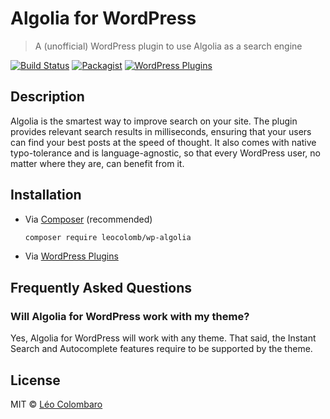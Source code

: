 # Algolia for WordPress

> A (unofficial) WordPress plugin to use Algolia as a search engine

[![Build Status](https://travis-ci.com/LeoColomb/wp-algolia.svg?branch=master)](https://travis-ci.com/LeoColomb/wp-algolia)
[![Packagist](https://img.shields.io/packagist/v/LeoColomb/wp-algolia.svg)](https://packagist.org/packages/LeoColomb/wp-algolia)
[![WordPress Plugins](https://img.shields.io/wordpress/plugin/v/wp-algolia.svg)](https://wordpress.org/plugins/wp-algolia/)


## Description

Algolia is the smartest way to improve search on your site.
The plugin provides relevant search results in milliseconds, ensuring that your users can find your best posts at the speed of thought.
It also comes with native typo-tolerance and is language-agnostic, so that every WordPress user, no matter where they are, can benefit from it.


## Installation

* Via [Composer](https://getcomposer.org/) (recommended)
  ```bash
  composer require leocolomb/wp-algolia
  ```

* Via [WordPress Plugins](https://wordpress.org/plugins/wp-algolia/)


## Frequently Asked Questions

### Will Algolia for WordPress work with my theme?

Yes, Algolia for WordPress will work with any theme.
That said, the Instant Search and Autocomplete features require to be supported by the theme.


## License

MIT © [Léo Colombaro](https://colombaro.fr)
